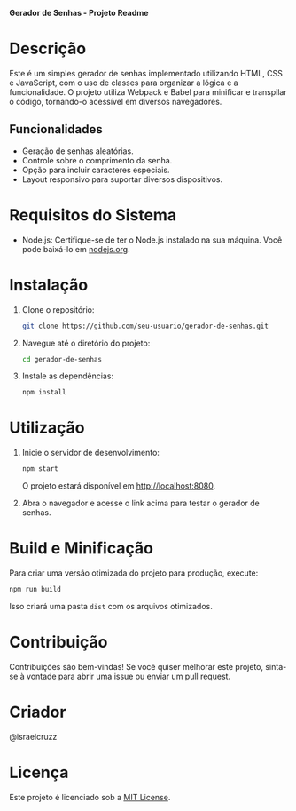 **Gerador de Senhas - Projeto Readme**

# Descrição

Este é um simples gerador de senhas implementado utilizando HTML, CSS e JavaScript, com o uso de classes para organizar a lógica e a funcionalidade. O projeto utiliza Webpack e Babel para minificar e transpilar o código, tornando-o acessível em diversos navegadores.

## Funcionalidades

- Geração de senhas aleatórias.
- Controle sobre o comprimento da senha.
- Opção para incluir caracteres especiais.
- Layout responsivo para suportar diversos dispositivos.

# Requisitos do Sistema

- Node.js: Certifique-se de ter o Node.js instalado na sua máquina. Você pode baixá-lo em [nodejs.org](https://nodejs.org/).

# Instalação

1. Clone o repositório:

   ```bash
   git clone https://github.com/seu-usuario/gerador-de-senhas.git
   ```

2. Navegue até o diretório do projeto:

   ```bash
   cd gerador-de-senhas
   ```

3. Instale as dependências:

   ```bash
   npm install
   ```

# Utilização

1. Inicie o servidor de desenvolvimento:

   ```bash
   npm start
   ```

   O projeto estará disponível em [http://localhost:8080](http://localhost:8080).

2. Abra o navegador e acesse o link acima para testar o gerador de senhas.

# Build e Minificação

Para criar uma versão otimizada do projeto para produção, execute:

```bash
npm run build
```

Isso criará uma pasta `dist` com os arquivos otimizados.

# Contribuição

Contribuições são bem-vindas! Se você quiser melhorar este projeto, sinta-se à vontade para abrir uma issue ou enviar um pull request.

# Criador

@israelcruzz

# Licença

Este projeto é licenciado sob a [MIT License](LICENSE).